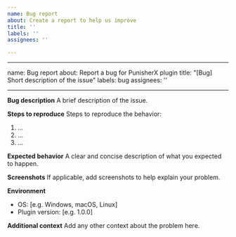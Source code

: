 ```yaml
---
name: Bug report
about: Create a report to help us improve
title: ''
labels: ''
assignees: ''

---
```


---
name: Bug report
about: Report a bug for PunisherX plugin
title: "[Bug] Short description of the issue"
labels: bug
assignees: ''

---

**Bug description**
A brief description of the issue.

**Steps to reproduce**
Steps to reproduce the behavior:
1. ...
2. ...
3. ...

**Expected behavior**
A clear and concise description of what you expected to happen.

**Screenshots**
If applicable, add screenshots to help explain your problem.

**Environment**
 - OS: [e.g. Windows, macOS, Linux]
 - Plugin version: [e.g. 1.0.0]

**Additional context**
Add any other context about the problem here.
